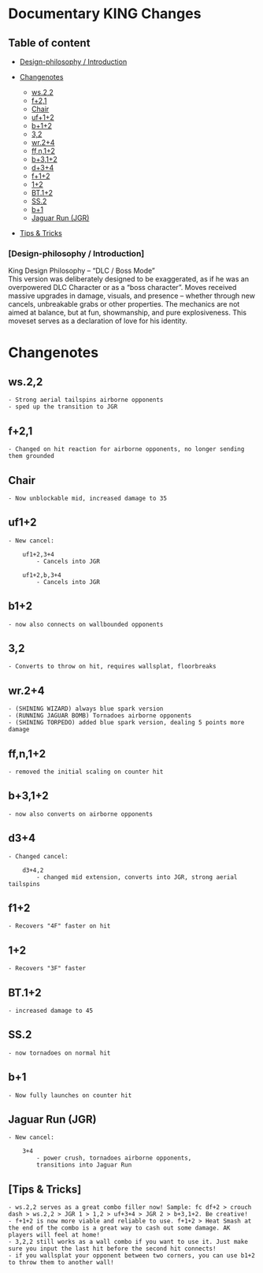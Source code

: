 # Documentary KING Changes

## Table of content
- [Design-philosophy / Introduction](#design-philosophy--introduction)
- [Changenotes](#changenotes)
	- [ws.2,2](#ws22)
 	- [f+2,1](#f21)
  	- [Chair](#chair)
  	- [uf+1+2](#uf12)
  	- [b+1+2](#b12)
  	- [3,2](#32)
  	- [wr.2+4](#wr24)
  	- [ff,n,1+2](#ffn12)
  	- [b+3,1+2](#b312)
  	- [d+3+4](#d34)
  	- [f+1+2](#f12)
  	- [1+2](#12)
  	- [BT.1+2](#bt12)
  	- [SS.2](#ss2)
  	- [b+1](#b1)
  	- [Jaguar Run (JGR)](#jaguar-run-jgr)

- [Tips & Tricks](#tips--tricks)


### [Design-philosophy / Introduction]

King Design Philosophy – “DLC / Boss Mode”  
This version was deliberately designed to be exaggerated, as if he was an overpowered DLC Character or as a “boss character”. 
Moves received massive upgrades in damage, visuals, and presence – whether through new cancels, unbreakable grabs or other properties. 
The mechanics are not aimed at balance, but at fun, showmanship, and pure explosiveness. 
This moveset serves as a declaration of love for his identity.


# Changenotes

## ws.2,2
	- Strong aerial tailspins airborne opponents
	- sped up the transition to JGR

## f+2,1
	- Changed on hit reaction for airborne opponents, no longer sending them grounded

## Chair
	- Now unblockable mid, increased damage to 35

## uf1+2
	- New cancel:	

		uf1+2,3+4
			- Cancels into JGR
					
		uf1+2,b,3+4
			- Cancels into JGR
					
## b1+2
	- now also connects on wallbounded opponents

## 3,2
	- Converts to throw on hit, requires wallsplat, floorbreaks

## wr.2+4
	- (SHINING WIZARD) always blue spark version
	- (RUNNING JAGUAR BOMB) Tornadoes airborne opponents
	- (SHINING TORPEDO) added blue spark version, dealing 5 points more damage

## ff,n,1+2
	- removed the initial scaling on counter hit

## b+3,1+2
	- now also converts on airborne opponents

## d3+4
	- Changed cancel:	

		d3+4,2
			- changed mid extension, converts into JGR, strong aerial tailspins

## f1+2
	- Recovers "4F" faster on hit

## 1+2
	- Recovers "3F" faster

## BT.1+2
	- increased damage to 45

## SS.2
	- now tornadoes on normal hit

## b+1
	- Now fully launches on counter hit

## Jaguar Run (JGR)
	- New cancel:

		3+4
			- power crush, tornadoes airborne opponents,
			transitions into Jaguar Run

## [Tips & Tricks]
	- ws.2,2 serves as a great combo filler now! Sample: fc df+2 > crouch dash > ws.2,2 > JGR 1 > 1,2 > uf+3+4 > JGR 2 > b+3,1+2. Be creative!
 	- f+1+2 is now more viable and reliable to use. f+1+2 > Heat Smash at the end of the combo is a great way to cash out some damage. AK players will feel at home!
  	- 3,2,2 still works as a wall combo if you want to use it. Just make sure you input the last hit before the second hit connects! 
   	- if you wallsplat your opponent between two corners, you can use b1+2 to throw them to another wall!
